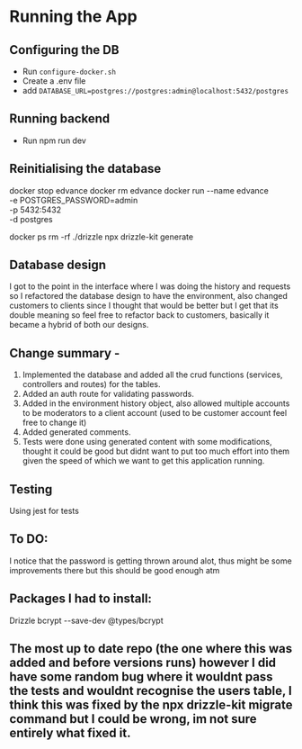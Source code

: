 # Running the App

## Configuring the DB

-   Run `configure-docker.sh`
-   Create a .env file
-   add `DATABASE_URL=postgres://postgres:admin@localhost:5432/postgres`

## Running backend

-   Run npm run dev

## Reinitialising the database

docker stop edvance
docker rm edvance
docker run --name edvance \
  -e POSTGRES_PASSWORD=admin \
  -p 5432:5432 \
  -d postgres

docker ps
rm -rf ./drizzle
npx drizzle-kit generate

## Database design

I got to the point in the interface where I was doing the history and requests so I refactored the database design to have the environment, also changed customers to clients since I thought that would be better but I get that its double meaning so feel free to refactor back to customers, basically it became a hybrid of both our designs. 


## Change summary - 
1. Implemented the database and added all the crud functions (services, controllers and routes) for the tables. 
2. Added an auth route for validating passwords. 
3. Added in the environment history object, also allowed multiple accounts to be moderators to a client account (used to be customer account feel free to change it)
4. Added generated comments.
5. Tests were done using generated content with some modifications, thought it could be good but didnt want to put too much effort into them given the speed of which we want to get this application running.

## Testing

Using jest for tests

## To DO:

I notice that the password is getting thrown around alot, thus might be some improvements there but this should be good enough atm

## Packages I had to install:
Drizzle
bcrypt
--save-dev @types/bcrypt

## The most up to date repo (the one where this was added and before versions runs) however I did have some random bug where it wouldnt pass the tests and wouldnt recognise the users table, I think this was fixed by the npx drizzle-kit migrate command but I could be wrong, im not sure entirely what fixed it.